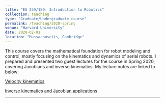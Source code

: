 ```yaml
---
title: "ES 259/159: Introduction to Robotics"
collection: teaching
type: "Graduate/Undergraduate course"
permalink: /teaching/2020-spring
venue: "Harvard University"
date: 2020-02-01
location: "Massachusetts, Cambridge"
---
```


This course covers the mathematical foundation for robot modeling and control, mostly focusing on the kinematics and dynamics of serial robots. I prepared and presented two guest lectures for the course in Spring 2020, covering Jacobians and inverse kinematics. My lecture notes are linked to below:

[Velocity kinematics](http://peter-york.github.io/files/Velocity_Kinematics_Lecture_Notes.pdf)

[Inverse kinematics and Jacobian applications](http://peter-york.github.io/files/IK_and_Jacobian_Applications_Lecture_Notes.pdf)

---

